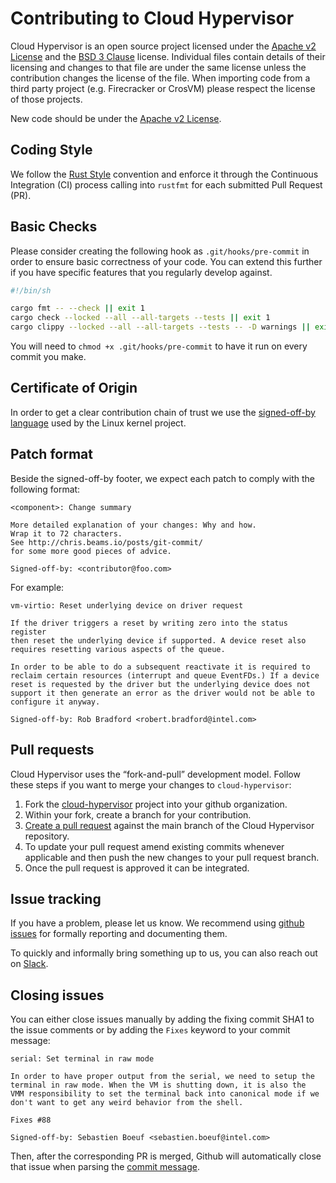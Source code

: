 # Contributing to Cloud Hypervisor

Cloud Hypervisor is an open source project licensed under the [Apache v2
License](https://opensource.org/licenses/Apache-2.0) and the [BSD 3
Clause](https://opensource.org/licenses/BSD-3-Clause) license. Individual files
contain details of their licensing and changes to that file are under the same
license unless the contribution changes the license of the file. When importing
code from a third party project (e.g. Firecracker or CrosVM) please respect the
license of those projects.

New code should be under the [Apache v2
License](https://opensource.org/licenses/Apache-2.0).

## Coding Style

We follow the [Rust Style](https://github.com/rust-dev-tools/fmt-rfcs/blob/master/guide/guide.md)
convention and enforce it through the Continuous Integration (CI) process calling into `rustfmt`
for each submitted Pull Request (PR).

## Basic Checks

Please consider creating the following hook as `.git/hooks/pre-commit` in order
to ensure basic correctness of your code. You can extend this further if you
have specific features that you regularly develop against.

```sh
#!/bin/sh

cargo fmt -- --check || exit 1
cargo check --locked --all --all-targets --tests || exit 1
cargo clippy --locked --all --all-targets --tests -- -D warnings || exit 1
```

You will need to `chmod +x .git/hooks/pre-commit` to have it run on every
commit you make.

## Certificate of Origin

In order to get a clear contribution chain of trust we use the [signed-off-by language](https://01.org/community/signed-process)
used by the Linux kernel project.

## Patch format

Beside the signed-off-by footer, we expect each patch to comply with the following format:

```
<component>: Change summary

More detailed explanation of your changes: Why and how.
Wrap it to 72 characters.
See http://chris.beams.io/posts/git-commit/
for some more good pieces of advice.

Signed-off-by: <contributor@foo.com>
```

For example:

```
vm-virtio: Reset underlying device on driver request
    
If the driver triggers a reset by writing zero into the status register
then reset the underlying device if supported. A device reset also
requires resetting various aspects of the queue.
    
In order to be able to do a subsequent reactivate it is required to
reclaim certain resources (interrupt and queue EventFDs.) If a device
reset is requested by the driver but the underlying device does not
support it then generate an error as the driver would not be able to
configure it anyway.
    
Signed-off-by: Rob Bradford <robert.bradford@intel.com>
```

## Pull requests

Cloud Hypervisor uses the “fork-and-pull” development model. Follow these steps if
you want to merge your changes to `cloud-hypervisor`:

1. Fork the [cloud-hypervisor](https://github.com/cloud-hypervisor/cloud-hypervisor) project
   into your github organization.
2. Within your fork, create a branch for your contribution.
3. [Create a pull request](https://help.github.com/articles/creating-a-pull-request-from-a-fork/)
   against the main branch of the Cloud Hypervisor repository.
4. To update your pull request amend existing commits whenever applicable and
   then push the new changes to your pull request branch.
5. Once the pull request is approved it can be integrated.

## Issue tracking

If you have a problem, please let us know. We recommend using
[github issues](https://github.com/cloud-hypervisor/cloud-hypervisor/issues/new) for formally
reporting and documenting them.

To quickly and informally bring something up to us, you can also reach out on [Slack](https://cloud-hypervisor.slack.com).

## Closing issues

You can either close issues manually by adding the fixing commit SHA1 to the issue
comments or by adding the `Fixes` keyword to your commit message:

```
serial: Set terminal in raw mode
    
In order to have proper output from the serial, we need to setup the
terminal in raw mode. When the VM is shutting down, it is also the
VMM responsibility to set the terminal back into canonical mode if we
don't want to get any weird behavior from the shell.
    
Fixes #88
	
Signed-off-by: Sebastien Boeuf <sebastien.boeuf@intel.com>
```

Then, after the corresponding PR is merged, Github will automatically close that issue when parsing the
[commit message](https://help.github.com/articles/closing-issues-via-commit-messages/).
